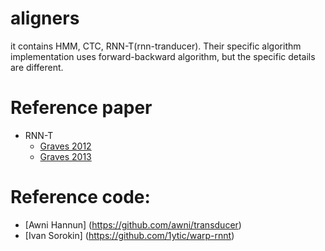 # aligners
 it contains HMM, CTC, RNN-T(rnn-tranducer).
 Their specific algorithm implementation uses forward-backward algorithm, but the specific details are different.



# Reference paper
- RNN-T
  - [Graves 2012](https://arxiv.org/abs/1211.3711)
  - [Graves 2013](https://arxiv.org/abs/1303.5778)
# Reference code:
- [Awni Hannun] (https://github.com/awni/transducer)
- [Ivan Sorokin] (https://github.com/1ytic/warp-rnnt)
